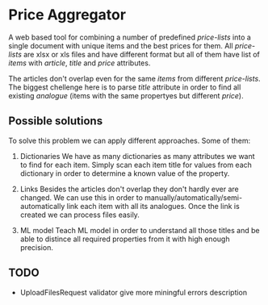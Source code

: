 # Price Aggregator

A web based tool for combining a number of predefined _price-lists_ into a single document with unique items and the best prices for them. All _price-lists_ are xlsx or xls files and have different format but all of them have list of _items_ with _article_, _title_ and _price_ attributes.

The articles don't overlap even for the same _items_ from different _price-lists_. The biggest chellenge here is to parse _title_ attribute in order to find all existing _analogue_ (items with the same propertyes but different _price_).

## Possible solutions

To solve this problem we can apply different approaches. Some of them:

1. Dictionaries
We have as many dictionaries as many attributes we want to find for each item. Simply scan each item title for values from each dictionary in order to determine a known value of the property.

2. Links
Besides the articles don't overlap they don't hardly ever are changed. We can use this in order to manually/automatically/semi-automatically link each item with all its analogues. Once the link is created we can process files easily.

3. ML model
Teach ML model in order to understand all those titles and be able to distince all required properties from it with high enough precision.

## TODO

* UploadFilesRequest validator give more miningful errors description
